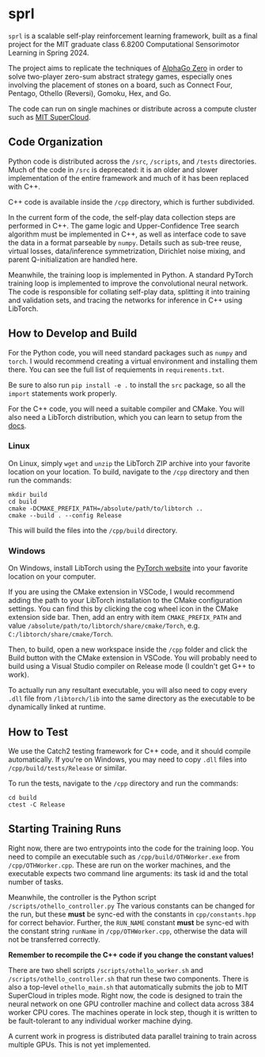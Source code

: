 # sprl

`sprl` is a scalable self-play reinforcement learning framework,
built as a final project for the MIT graduate class
6.8200 Computational Sensorimotor Learning in Spring 2024.

The project aims to replicate the techniques of
[AlphaGo Zero](https://www.nature.com/articles/nature24270)
in order to solve two-player zero-sum abstract strategy games,
especially ones involving the placement of stones on a board,
such as Connect Four, Pentago, Othello (Reversi), Gomoku, Hex, and Go. 

The code can run on single machines or distribute across a compute
cluster such as [MIT SuperCloud](https://supercloud.mit.edu/).

## Code Organization

Python code is distributed across the `/src`, `/scripts`, and `/tests` directories.
Much of the code in `/src` is deprecated: it is an older and slower implementation
of the entire framework and much of it has been replaced with C++.

C++ code is available inside the `/cpp` directory, which is further subdivided.

In the current form of the code, the self-play data collection steps
are performed in C++. The game logic and Upper-Confidence Tree search
algorithm must be implemented in C++, as well as interface code to
save the data in a format parseable by `numpy`. Details such as
sub-tree reuse, virtual losses, data/inference symmetrization,
Dirichlet noise mixing, and parent Q-initialization are handled here.

Meanwhile, the training loop is implemented in Python. A standard
PyTorch training loop is implemented to improve the convolutional
neural network. The code is responsible for collating self-play data,
splitting it into training and validation sets, and tracing the networks
for inference in C++ using LibTorch.

## How to Develop and Build

For the Python code, you will need standard packages such as `numpy`
and `torch`. I would recommend creating a virtual environment
and installing them there. You can see the full list of requiements
in `requirements.txt`.

Be sure to also run `pip install -e .` to install the `src` package,
so all the `import` statements work properly.

For the C++ code, you will need a suitable compiler and CMake.
You will also need a LibTorch distribution, which you can learn
to setup from the [docs](https://pytorch.org/cppdocs/installing.html).

### Linux

On Linux, simply `wget` and `unzip` the LibTorch ZIP archive into
your favorite location on your location. To build,
navigate to the `/cpp` directory and then run the commands:

```shell
mkdir build
cd build
cmake -DCMAKE_PREFIX_PATH=/absolute/path/to/libtorch ..
cmake --build . --config Release
```

This will build the files into the `/cpp/build` directory.

### Windows

On Windows, install LibTorch using the
[PyTorch website](https://pytorch.org/get-started/locally/)
into your favorite location on your computer.

If you are using the CMake extension in VSCode, I would recommend
adding the path to your LibTorch installation to the CMake
configuration settings. You can find this by clicking the
cog wheel icon in the CMake extension side bar.
Then, add an entry with item `CMAKE_PREFIX_PATH` and value
`/absolute/path/to/libtorch/share/cmake/Torch`, e.g.
`C:/libtorch/share/cmake/Torch`.

Then, to build, open a new workspace inside the `/cpp` folder
and click the Build button with the CMake extension in VSCode.
You will probably need to build using a Visual Studio compiler
on Release mode (I couldn't get G++ to work).

To actually run any resultant executable, you will also
need to copy every `.dll` file from `/libtorch/lib` into
the same directory as the executable to be dynamically linked
at runtime.

## How to Test

We use the Catch2 testing framework for C++ code, and it should
compile automatically. If you're on Windows, you may need to copy
`.dll` files into `/cpp/build/tests/Release` or similar.

To run the tests, navigate to the `/cpp` directory and run
the commands:

```shell
cd build
ctest -C Release
```

## Starting Training Runs

Right now, there are two entrypoints into the code for the training loop.
You need to compile an executable such as `/cpp/build/OTHWorker.exe`
from `/cpp/OTHWorker.cpp`. These are run on the worker machines,
and the executable expects two command line arguments: its task id and the
total number of tasks.

Meanwhile, the controller is the Python script `/scripts/othello_controller.py`
The various constants can be changed for the run, but these **must** be sync-ed
with the constants in `cpp/constants.hpp` for correct behavior.
Further, the `RUN_NAME` constant **must** be sync-ed with the constant
string `runName` in `/cpp/OTHWorker.cpp`, otherwise the data will not be
transferred correctly.

**Remember to recompile the C++ code if you change the constant values!**

There are two shell scripts `/scripts/othello_worker.sh` and
`/scripts/othello_controller.sh` that run these two components.
There is also a top-level `othello_main.sh` that automatically
submits the job to MIT SuperCloud in triples mode. Right now,
the code is designed to train the neural network on one GPU
controller machine and collect data across 384 worker CPU cores.
The machines operate in lock step, though it is written to be
fault-tolerant to any individual worker machine dying.

A current work in progress is distributed data parallel training
to train across multiple GPUs. This is not yet implemented.
